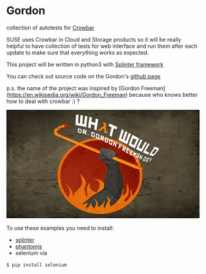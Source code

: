 # Gordon
collection of autotests for [Crowbar](https://github.com/crowbar/crowbar)

SUSE uses Crowbar in Cloud and Storage products so it will be really helpful to have collection of tests for web interface and run them after each update to make sure that everything works as expected. 

This project will be written in python3 with [Splinter framework](https://splinter.readthedocs.io/en/latest/)

You can check out source code on the Gordon's [github page](https://github.com/Evalle/gordon)

p.s. the name of the project was inspired by [Gordon Freeman] (https://en.wikipedia.org/wiki/Gordon_Freeman) because who knows better how to deal with crowbar :) ? 

![gordon](gordon.jpg)

To use these examples you need to install:
- [splinter](https://github.com/cobrateam/splinter)
- [phantomjs](http://phantomjs.org/)
- selenium via 
```
$ pip install selenium
```
